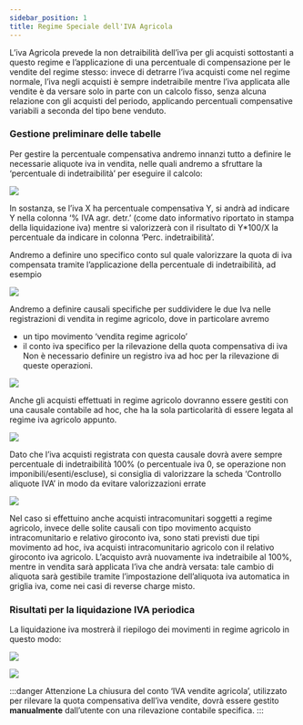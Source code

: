 ```yaml
---
sidebar_position: 1
title: Regime Speciale dell'IVA Agricola
---
```


L’iva Agricola prevede la non detraibilità dell’iva per gli acquisti sottostanti a questo regime e l’applicazione di una percentuale di compensazione per le vendite del regime stesso: invece di detrarre l’iva acquisti come nel regime normale, l’iva negli acquisti è sempre indetraibile mentre l’iva applicata alle vendite è da versare solo in parte con un calcolo fisso, senza alcuna relazione con gli acquisti del periodo, applicando percentuali compensative variabili a seconda del tipo bene venduto.

### Gestione preliminare delle tabelle

Per gestire la percentuale compensativa andremo innanzi tutto a definire le necessarie aliquote iva in vendita, nelle quali andremo a sfruttare la ‘percentuale di indetraibilità’ per eseguire il calcolo:

![](/img/it-it/finance-area/other/agr1.png)

In sostanza, se l’iva X ha percentuale compensativa Y, si andrà ad indicare Y nella colonna ‘% IVA agr. detr.’ (come dato informativo riportato in stampa della liquidazione iva) mentre si valorizzerà con il risultato di Y*100/X la percentuale da indicare in colonna ‘Perc. indetraibilità’.

Andremo a definire uno specifico conto sul quale valorizzare la quota di iva compensata tramite l’applicazione della percentuale di indetraibilità, ad esempio

![](/img/it-it/finance-area/other/agr2.png)

Andremo a definire causali specifiche per suddividere le due Iva nelle registrazioni di vendita in regime agricolo, dove in particolare avremo 
-	un tipo movimento ‘vendita regime agricolo’
-	il conto iva specifico per la rilevazione della quota compensativa di iva
Non è necessario definire un registro iva ad hoc per la rilevazione di queste operazioni.

![](/img/it-it/finance-area/other/agr3.png)

Anche gli acquisti effettuati in regime agricolo dovranno essere gestiti con una causale contabile ad hoc, che ha la sola particolarità di essere legata al regime iva agricolo appunto.

![](/img/it-it/finance-area/other/agr4.png)

Dato che l’iva acquisti registrata con questa causale dovrà avere sempre percentuale di indetraibilità 100% (o percentuale iva 0, se operazione non imponibili/esenti/escluse), si consiglia di valorizzare la scheda ‘Controllo aliquote IVA’ in modo da evitare valorizzazioni errate

![](/img/it-it/finance-area/other/agr5.png)

Nel caso si effettuino anche acquisti intracomunitari soggetti a regime agricolo, invece delle solite causali con tipo movimento acquisto intracomunitario e relativo giroconto iva, sono stati previsti due tipi movimento ad hoc, iva acquisti intracomunitario agricolo con il relativo giroconto iva agricolo.
L’acquisto avrà nuovamente iva indetraibile al 100%, mentre in vendita sarà applicata l’iva che andrà versata: tale cambio di aliquota sarà gestibile tramite l’impostazione dell’aliquota iva automatica in griglia iva, come nei casi di reverse charge misto.


### Risultati per la liquidazione IVA periodica

La liquidazione iva mostrerà il riepilogo dei movimenti in regime agricolo in questo modo:

![](/img/it-it/finance-area/other/agr6.png)

![](/img/it-it/finance-area/other/agr7.png)

:::danger Attenzione
La chiusura del conto ‘IVA vendite agricola’, utilizzato per rilevare la quota compensativa dell’iva vendite, dovrà essere gestito **manualmente** dall’utente con una rilevazione contabile specifica.
:::
